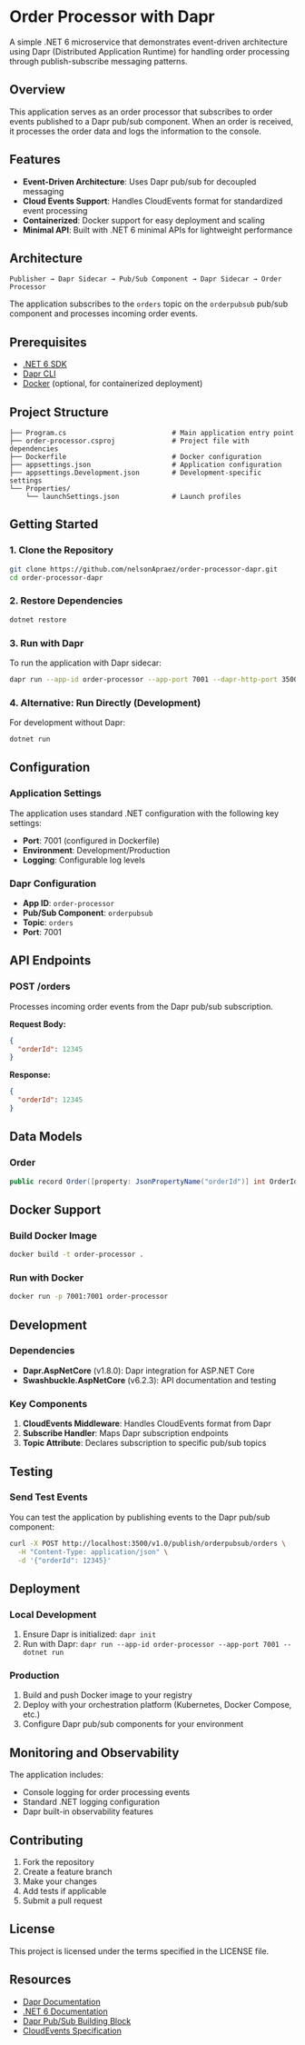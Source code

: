 # Order Processor with Dapr

A simple .NET 6 microservice that demonstrates event-driven architecture using Dapr (Distributed Application Runtime) for handling order processing through publish-subscribe messaging patterns.

## Overview

This application serves as an order processor that subscribes to order events published to a Dapr pub/sub component. When an order is received, it processes the order data and logs the information to the console.

## Features

- **Event-Driven Architecture**: Uses Dapr pub/sub for decoupled messaging
- **Cloud Events Support**: Handles CloudEvents format for standardized event processing
- **Containerized**: Docker support for easy deployment and scaling
- **Minimal API**: Built with .NET 6 minimal APIs for lightweight performance

## Architecture

```
Publisher → Dapr Sidecar → Pub/Sub Component → Dapr Sidecar → Order Processor
```

The application subscribes to the `orders` topic on the `orderpubsub` pub/sub component and processes incoming order events.

## Prerequisites

- [.NET 6 SDK](https://dotnet.microsoft.com/download/dotnet/6.0)
- [Dapr CLI](https://docs.dapr.io/getting-started/install-dapr-cli/)
- [Docker](https://www.docker.com/get-started) (optional, for containerized deployment)

## Project Structure

```
├── Program.cs                          # Main application entry point
├── order-processor.csproj              # Project file with dependencies
├── Dockerfile                          # Docker configuration
├── appsettings.json                    # Application configuration
├── appsettings.Development.json        # Development-specific settings
└── Properties/
    └── launchSettings.json             # Launch profiles
```

## Getting Started

### 1. Clone the Repository

```bash
git clone https://github.com/nelsonApraez/order-processor-dapr.git
cd order-processor-dapr
```

### 2. Restore Dependencies

```bash
dotnet restore
```

### 3. Run with Dapr

To run the application with Dapr sidecar:

```bash
dapr run --app-id order-processor --app-port 7001 --dapr-http-port 3500 -- dotnet run
```

### 4. Alternative: Run Directly (Development)

For development without Dapr:

```bash
dotnet run
```

## Configuration

### Application Settings

The application uses standard .NET configuration with the following key settings:

- **Port**: 7001 (configured in Dockerfile)
- **Environment**: Development/Production
- **Logging**: Configurable log levels

### Dapr Configuration

- **App ID**: `order-processor`
- **Pub/Sub Component**: `orderpubsub`
- **Topic**: `orders`
- **Port**: 7001

## API Endpoints

### POST /orders

Processes incoming order events from the Dapr pub/sub subscription.

**Request Body:**
```json
{
  "orderId": 12345
}
```

**Response:**
```json
{
  "orderId": 12345
}
```

## Data Models

### Order

```csharp
public record Order([property: JsonPropertyName("orderId")] int OrderId);
```

## Docker Support

### Build Docker Image

```bash
docker build -t order-processor .
```

### Run with Docker

```bash
docker run -p 7001:7001 order-processor
```

## Development

### Dependencies

- **Dapr.AspNetCore** (v1.8.0): Dapr integration for ASP.NET Core
- **Swashbuckle.AspNetCore** (v6.2.3): API documentation and testing

### Key Components

1. **CloudEvents Middleware**: Handles CloudEvents format from Dapr
2. **Subscribe Handler**: Maps Dapr subscription endpoints
3. **Topic Attribute**: Declares subscription to specific pub/sub topics

## Testing

### Send Test Events

You can test the application by publishing events to the Dapr pub/sub component:

```bash
curl -X POST http://localhost:3500/v1.0/publish/orderpubsub/orders \
  -H "Content-Type: application/json" \
  -d '{"orderId": 12345}'
```

## Deployment

### Local Development

1. Ensure Dapr is initialized: `dapr init`
2. Run with Dapr: `dapr run --app-id order-processor --app-port 7001 -- dotnet run`

### Production

1. Build and push Docker image to your registry
2. Deploy with your orchestration platform (Kubernetes, Docker Compose, etc.)
3. Configure Dapr pub/sub components for your environment

## Monitoring and Observability

The application includes:

- Console logging for order processing events
- Standard .NET logging configuration
- Dapr built-in observability features

## Contributing

1. Fork the repository
2. Create a feature branch
3. Make your changes
4. Add tests if applicable
5. Submit a pull request

## License

This project is licensed under the terms specified in the LICENSE file.

## Resources

- [Dapr Documentation](https://docs.dapr.io/)
- [.NET 6 Documentation](https://docs.microsoft.com/en-us/dotnet/core/whats-new/dotnet-6)
- [Dapr Pub/Sub Building Block](https://docs.dapr.io/developing-applications/building-blocks/pubsub/)
- [CloudEvents Specification](https://cloudevents.io/)
